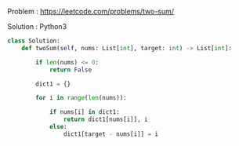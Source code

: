 Problem : https://leetcode.com/problems/two-sum/

Solution : Python3

```python
class Solution:
    def twoSum(self, nums: List[int], target: int) -> List[int]:

        if len(nums) <= 0:
            return False

        dict1 = {}

        for i in range(len(nums)):

            if nums[i] in dict1:
                return dict1[nums[i]], i
            else:
                dict1[target - nums[i]] = i
```
